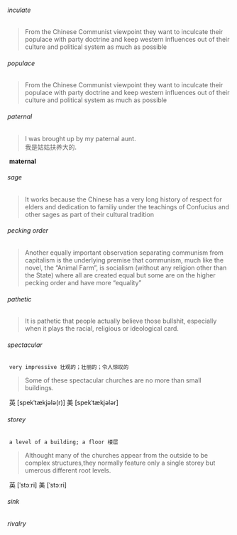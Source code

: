 ######  inculate

> From the Chinese Communist viewpoint they want to inculcate their populace with party doctrine and keep western influences out of their culture and political system as much as possible

###### populace

> From the Chinese Communist viewpoint they want to inculcate their populace with party doctrine and keep western influences out of their culture and political system as much as possible

###### paternal

>I was brought up by my paternal aunt.  
>	我是姑姑扶养大的.

​	**maternal**

###### sage

> It works because the Chinese has a very long history of respect for elders and dedication to familiy under the teachings of Confucius and other sages as part of their cultural tradition

###### pecking order

> Another equally important observation separating communism from capitalism is the underlying premise that communism, much like the novel, the “Animal Farm”, is socialism (without any religion other than the State) where all are created equal but some are on the higher pecking order and have more “equality” 

###### pathetic

> It is pathetic that people actually believe those bullshit, especially when it plays the racial, religious or ideological card.

###### spectacular

​	`very impressive 壮观的；壮丽的；令人惊叹的`

> Some of these spectacular churches are no more than small buildings.

​	英 [spekˈtækjələ(r)]   美 [spekˈtækjələr] 

###### storey

​	`a level of a building; a floor 楼层`

> Althought many of the churches appear from the outside to be complex structures,they normally feature only a single storey but umerous different root levels.

​	英 [ˈstɔːri]   美 [ˈstɔːri] 

###### sink

###### rivalry